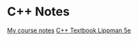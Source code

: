 # C++ Notes

[My course notes](https://github.com/stevensDeptECE/CPE553-CPP)
[C++ Textbook Lippman 5e](https://www.amazon.com/Primer-5th-Stanley-B-Lippman/dp/0321714113)


